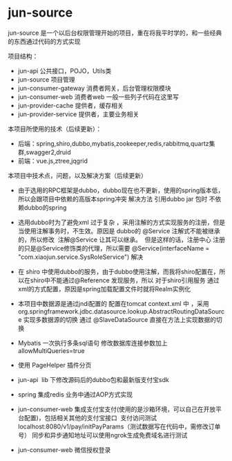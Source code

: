 # jun-source
jun-source 是一个以后台权限管理开始的项目，重在将我平时学的，和一些经典的东西通过代码的方式实现

项目结构：
- jun-api 公共接口，POJO，Utils类
- jun-source 项目管理
- jun-consumer-gateway 消费者网关，后台管理权限模块
- jun-consumer-web 消费者web 一般一些列子代码在这里写
- jun-provider-cache 提供者，缓存相关
- jun-provider-service 提供者，主要业务相关

本项目所使用的技术（后续更新）：
- 后端：spring,shiro,dubbo,mybatis,zookeeper,redis,rabbitmq,quartz集群,swagger2,druid
- 前端：vue.js,ztree,jqgrid

本项目中技术点，问题，以及解决方案（后续更新）
- 由于选用的RPC框架是dubbo，dubbo现在也不更新，使用的spring版本低，所以会跟项目中依赖的高版本spring冲突 解决方法 引用dubbo jar 包时 不依赖dubbo的spring
- 选用dubbo时为了避免xml 过于复杂 ，采用注解的方式实现服务的注册，但是 当使用注解事务时，不生效。原因是 dubbo的 @Service 注解式不能被继承的，所以修改
  注解@Service 让其可以继承。
  但是这样的话，注册中心 注册的只是@Service修饰类的代理，所以需要 @Service(interfaceName = "com.xiaojun.service.SysRoleService") 解决
  
- 在 shiro 中使用dubbo的服务，由于dubbo使用注解，而我将shiro配置在，所以在shiro中不能通过@Reference 发现服务，所以 对于shiro引用服务 通过xml的方式配置，原因是spring加载配置文件时就将Realm实例化
- 本项目中数据源是通过jndi配置的 配置在tomcat context.xml 中 ，采用org.springframework.jdbc.datasource.lookup.AbstractRoutingDataSource 实现多数据源的切换 通过 @SlaveDataSource 直接在方法上实现数据的切换
- Mybatis 一次执行多条sql语句 修改数据库连接参数加上allowMultiQueries=true
- 使用 PageHelper 插件分页
- jun-api  lib 下修改源码后的dubbo包和最新版支付宝sdk
- spring 集成redis  业务中通过AOP方式实现
- jun-consumer-web 集成支付宝支付(使用的是沙箱环境，可以自己在开放平台配置)，包括相关其他的支付宝接口  支付访问测试localhost:8080/v1/pay/initPayParams（测试数据写在代码中，需修改订单号） 同步和异步通知地址可以使用ngrok生成免费域名进行测试
- jun-consumer-web 微信授权登录
